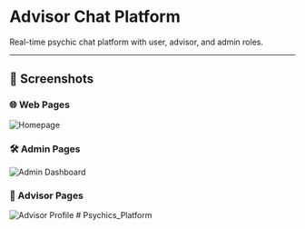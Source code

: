 # Advisor Chat Platform

Real-time psychic chat platform with user, advisor, and admin roles.

---

## 📸 Screenshots

### 🌐 Web Pages
![Homepage](/Client_side/public/Screenshots/WebPages/Gift_Rating_feedback.png)

### 🛠 Admin Pages
![Admin Dashboard](/Client_side/public/Screenshots/AdminPages/Admin_Welcome.png)

### 🧙 Advisor Pages
![Advisor Profile](/Client_side/public/Screenshots/AdvisorPages/Advisor_Welcome.png)
#   P s y c h i c s _ P l a t f o r m  
 